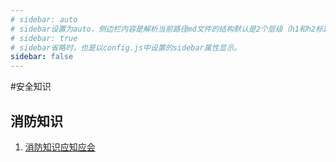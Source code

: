 ```yaml
---
# sidebar: auto
# sidebar设置为auto，侧边栏内容是解析当前路径md文件的结构默认是2个层级（h1和h2标题的内容）
# sidebar: true
# sidebar省略时，也是以config.js中设置的sidebar属性显示。
sidebar: false
---
```


#安全知识
## 消防知识
1. [消防知识应知应会](/safe-knowledge/fireKnowledge.md)